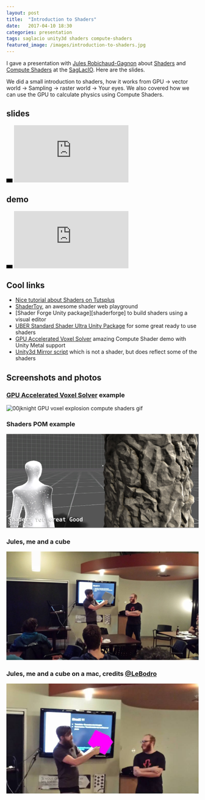 ```yaml
---
layout: post
title:  "Introduction to Shaders"
date:   2017-04-10 18:30
categories: presentation
tags: saglacio unity3d shaders compute-shaders
featured_image: /images/introduction-to-shaders.jpg
---
```

I gave a presentation with [Jules Robichaud-Gagnon](https://github.com/jrobichaud) about [Shaders][shader] and [Compute Shaders][compute-shaders] at the [SagLacIO][saglacio]. Here are the slides.

<!-- more -->

We did a small introduction to shaders, how it works from GPU -\> vector world -\> Sampling -\> raster world -\> Your eyes. We also covered how we can use the GPU to calculate physics using Compute Shaders.

## slides

<div class="responsive-iframe-wrapperr">
    <div class="responsive-iframe">
        <img class="ratio" src="/images/layout/placeholder_16x10.gif" alt="placeholder"/>
        <iframe src="https://docs.google.com/presentation/d/1Dc-4ixLNzCusXy8nZ_XSFk4l-CuCbSHmNgBa2IRIEaw/embed?start=false&loop=false" frameborder="0" allowfullscreen="true" mozallowfullscreen="true" webkitallowfullscreen="true"></iframe>
    </div>
</div>

## demo

<div class="responsive-iframe-wrapperr">
    <div class="responsive-iframe">
        <img class="ratio" src="/images/layout/placeholder_16x9.gif" alt="placeholder"/>
        <iframe src="https://www.youtube.com/embed/Cs6IpltBAWo?ecver=1" frameborder="0" allowfullscreen></iframe>
    </div>
</div>

## Cool links

* [Nice tutorial about Shaders on Tutsplus][tutsplus-tutorial]
* [ShaderToy][shadertoy], an awesome shader web playground
* [Shader Forge Unity package][shaderforge] to build shaders using a visual editor
* <span data-proofer-ignore>[UBER Standard Shader Ultra Unity Package][uber]</span> for some great ready to use shaders
* [GPU Accelerated Voxel Solver][gpu-accelerated-voxel-physics-solver] amazing Compute Shader demo with Unity Metal support
* [Unity3d Mirror script][unity3d-mirror] which is not a shader, but does reflect some of the shaders

## Screenshots and photos

### [GPU Accelerated Voxel Solver][gpu-accelerated-voxel-physics-solver] example
![00jknight GPU voxel explosion compute shaders gif](https://media.giphy.com/media/xUA7aOGKYaEtILpD68/giphy.gif)

### Shaders POM example
![Shaders-pom-example](/images/shaders/shaders-pom-example.jpg)

### Jules, me and a cube
![Jules, me and a cube](/images/shaders/jules-and-gabriel-at-the-saglacio.jpg)

### Jules, me and a cube on a mac, credits [@LeBodro][@LeBodro]
![Jules, me and a cube on a mac](/images/shaders/jules-and-gabriel-at-the-saglacio-on-mac.jpg)

[unity3d-mirror]: http://wiki.unity3d.com/index.php/MirrorReflection4
[uber]: https://www.assetstore.unity3d.com/en/#!/content/39959
[shader-forge]: http://acegikmo.com/shaderforge/
[tutsplus-tutorial]: https://gamedevelopment.tutsplus.com/tutorials/a-beginners-guide-to-coding-graphics-shaders--cms-23313
[shadertoy]: https://www.shadertoy.com/
[gpu-accelerated-voxel-physics-solver]: http://www.00jknight.com/blog/gpu-accelerated-voxel-physics-solver
[@leBodro]: https://twitter.com/LeBodro
[saglacio]: http://saglac.io
[compute-shaders]: https://docs.unity3d.com/Manual/ComputeShaders.html
[shader]: https://en.wikipedia.org/wiki/Shader